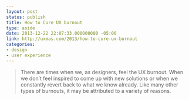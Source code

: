 ```yaml
---
layout: post
status: publish
title: How to Cure UX burnout
type: aside
date: 2013-12-22 22:07:33.000000000 -05:00
link: http://uxmas.com/2013/how-to-cure-ux-burnout
categories:
- design
- user experience
---
```

<blockquote>
  <p>There are times when we, as designers, feel the UX burnout. When we don&rsquo;t feel inspired to come up with new solutions or when we constantly revert back to what we know already. Like many other types of burnouts, it may be attributed to a variety of reasons.</p>
</blockquote>
